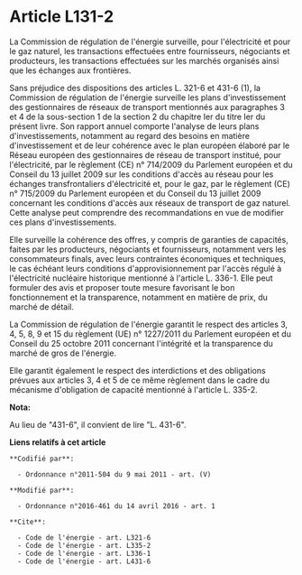 # Article L131-2

La Commission de régulation de l'énergie surveille, pour l'électricité et pour le gaz naturel, les transactions effectuées
entre fournisseurs, négociants et producteurs, les transactions effectuées sur les marchés organisés ainsi que les échanges
aux frontières. 

Sans préjudice des dispositions des articles L. 321-6 et 431-6 (1), la Commission de régulation de l'énergie surveille les
plans d'investissement des gestionnaires de réseaux de transport mentionnés aux paragraphes 3 et 4 de la sous-section 1 de la
section 2 du chapitre Ier du titre Ier du présent livre. Son rapport annuel comporte l'analyse de leurs plans
d'investissements, notamment au regard des besoins en matière d'investissement et de leur cohérence avec le plan européen
élaboré par le Réseau européen des gestionnaires de réseau de transport institué, pour l'électricité, par le règlement (CE)
n° 714/2009 du Parlement européen et du Conseil du 13 juillet 2009 sur les conditions d'accès au réseau pour les échanges
transfrontaliers d'électricité et, pour le gaz, par le règlement (CE) n° 715/2009 du Parlement européen et du Conseil du 13
juillet 2009 concernant les conditions d'accès aux réseaux de transport de gaz naturel. Cette analyse peut comprendre des
recommandations en vue de modifier ces plans d'investissements. 

Elle surveille la cohérence des offres, y compris de garanties de capacités, faites par les producteurs, négociants et
fournisseurs, notamment vers les consommateurs finals, avec leurs contraintes économiques et techniques, le cas échéant leurs
conditions d'approvisionnement par l'accès régulé à l'électricité nucléaire historique mentionné à l'article L. 336-1. Elle
peut formuler des avis et proposer toute mesure favorisant le bon fonctionnement et la transparence, notamment en matière de
prix, du marché de détail. 

La Commission de régulation de l'énergie garantit le respect des articles 3, 4, 5, 8, 9 et 15 du règlement (UE) n° 1227/2011
du Parlement européen et du Conseil du 25 octobre 2011 concernant l'intégrité et la transparence du marché de gros de
l'énergie. 

Elle garantit également le respect des interdictions et des obligations prévues aux articles 3, 4 et 5 de ce même règlement
dans le cadre du mécanisme d'obligation de capacité mentionné à l'article L. 335-2.

**Nota:**

Au lieu de "431-6", il convient de lire "L. 431-6".

**Liens relatifs à cet article**

	**Codifié par**:

	  - Ordonnance n°2011-504 du 9 mai 2011 - art. (V)

	**Modifié par**:

	  - Ordonnance n°2016-461 du 14 avril 2016 - art. 1

	**Cite**:

	  - Code de l'énergie - art. L321-6
	  - Code de l'énergie - art. L335-2
	  - Code de l'énergie - art. L336-1
	  - Code de l'énergie - art. L431-6
